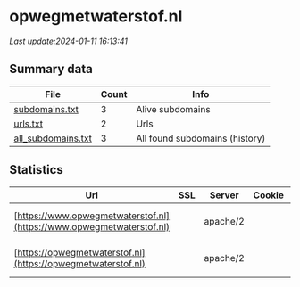 # opwegmetwaterstof.nl
*Last update:2024-01-11 16:13:41*
## Summary data
| File       | Count | Info |
|------------|-------|------|
|[subdomains.txt](/data/opwegmetwaterstof/subdomains.txt)|3|Alive subdomains|
|[urls.txt](/data/opwegmetwaterstof/urls.txt)|2|Urls|
|[all_subdomains.txt](/data/opwegmetwaterstof/all_subdomains.txt)|3|All found subdomains (history)|
## Statistics
| Url | SSL | Server | Cookie | HSTS | CSP | XFO | XXP | RP | Tech |
|------------|-------|------|------|------|------|------|------|------|------|
|[https://www.opwegmetwaterstof.nl](https://www.opwegmetwaterstof.nl)| |apache/2| | | | | |:white_check_mark: |Apache HTTP Server:2...|
|[https://opwegmetwaterstof.nl](https://opwegmetwaterstof.nl)| |apache/2| | | | | |:white_check_mark: |Apache HTTP Server:2...|